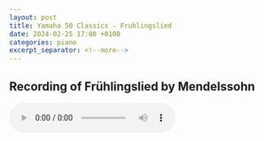 ```yaml
---
layout: post
title: Yamaha 50 Classics - Fruhlingslied
date: 2024-02-25 17:00 +0100
categories: piano
excerpt_separator: <!--more-->
---
```


<section>
<h1>Recording of Frühlingslied by Mendelssohn</h1>
<!--more-->

<audio controls>
  <source src="https://arsiteblobuks.blob.core.windows.net/audio/yam-50/29-fruhlingslied-mendelssohn.mp3" type="audio/mp3">
  Your browser does not support the audio element.
</audio>

</section>
